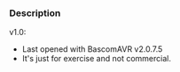 ### Description

v1.0:
- Last opened with BascomAVR v2.0.7.5
- It's just for exercise and not commercial.